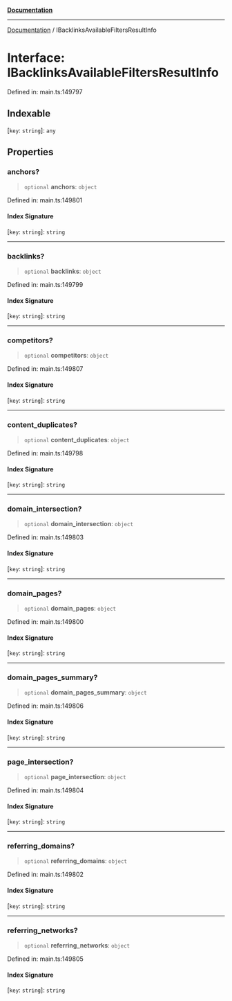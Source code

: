 [**Documentation**](../README.md)

***

[Documentation](../README.md) / IBacklinksAvailableFiltersResultInfo

# Interface: IBacklinksAvailableFiltersResultInfo

Defined in: main.ts:149797

## Indexable

\[`key`: `string`\]: `any`

## Properties

### anchors?

> `optional` **anchors**: `object`

Defined in: main.ts:149801

#### Index Signature

\[`key`: `string`\]: `string`

***

### backlinks?

> `optional` **backlinks**: `object`

Defined in: main.ts:149799

#### Index Signature

\[`key`: `string`\]: `string`

***

### competitors?

> `optional` **competitors**: `object`

Defined in: main.ts:149807

#### Index Signature

\[`key`: `string`\]: `string`

***

### content\_duplicates?

> `optional` **content\_duplicates**: `object`

Defined in: main.ts:149798

#### Index Signature

\[`key`: `string`\]: `string`

***

### domain\_intersection?

> `optional` **domain\_intersection**: `object`

Defined in: main.ts:149803

#### Index Signature

\[`key`: `string`\]: `string`

***

### domain\_pages?

> `optional` **domain\_pages**: `object`

Defined in: main.ts:149800

#### Index Signature

\[`key`: `string`\]: `string`

***

### domain\_pages\_summary?

> `optional` **domain\_pages\_summary**: `object`

Defined in: main.ts:149806

#### Index Signature

\[`key`: `string`\]: `string`

***

### page\_intersection?

> `optional` **page\_intersection**: `object`

Defined in: main.ts:149804

#### Index Signature

\[`key`: `string`\]: `string`

***

### referring\_domains?

> `optional` **referring\_domains**: `object`

Defined in: main.ts:149802

#### Index Signature

\[`key`: `string`\]: `string`

***

### referring\_networks?

> `optional` **referring\_networks**: `object`

Defined in: main.ts:149805

#### Index Signature

\[`key`: `string`\]: `string`
